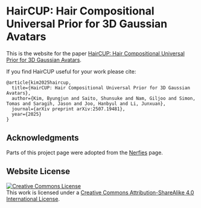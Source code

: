 # HairCUP: Hair Compositional Universal Prior for 3D Gaussian Avatars

This is the website for the paper [HairCUP: Hair Compositional Universal Prior for 3D Gaussian Avatars](https://bjkim95.github.io/haircup/).

If you find HairCUP useful for your work please cite:
```
@article{kim2025haircup,
  title={HairCUP: Hair Compositional Universal Prior for 3D Gaussian Avatars},
  author={Kim, Byungjun and Saito, Shunsuke and Nam, Giljoo and Simon, Tomas and Saragih, Jason and Joo, Hanbyul and Li, Junxuan},
  journal={arXiv preprint arXiv:2507.19481},
  year={2025}
}
```
<!-- ```
@inproceedings{kim2025haircup,
      author = {Byungjun Kim and Shunsuke Saito and Giljoo Nam and Tomas Simon and Jason Saragih and Hanbyul Joo and Junxuan Li},
      title = {HairCUP: Hair Compositional Universal Prior for 3D Gaussian Avatars}, 
      booktitle = {Proceedings of the IEEE/CVF International Conference on Computer Vision (ICCV)},
      year = {2025},
}
``` -->
<!-- ```
@inproceedings{li2024uravatar,
      author = {Junxuan Li and Chen Cao and Gabriel Schwartz and Rawal Khirodkar and Christian Richardt and Tomas Simon and Yaser Sheikh and Shunsuke Saito},
      title = {URAvatar: Universal Relightable Gaussian Codec Avatars}, 
      booktitle = {ACM SIGGRAPH 2024 Conference Papers},
      year = {2024},
}
``` -->

## Acknowledgments
Parts of this project page were adopted from the [Nerfies](https://nerfies.github.io/) page.

## Website License
<a rel="license" href="http://creativecommons.org/licenses/by-sa/4.0/"><img alt="Creative Commons License" style="border-width:0" src="https://i.creativecommons.org/l/by-sa/4.0/88x31.png" /></a><br />This work is licensed under a <a rel="license" href="http://creativecommons.org/licenses/by-sa/4.0/">Creative Commons Attribution-ShareAlike 4.0 International License</a>.
